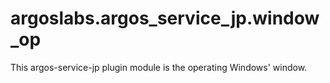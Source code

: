 # argoslabs.argos_service_jp.window_op

This argos-service-jp plugin module is the operating Windows' window.
